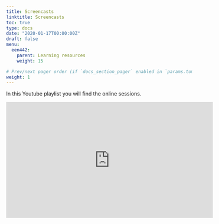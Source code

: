 ```yaml
---
title: Screencasts
linktitle: Screencasts
toc: true
type: docs
date: "2020-01-17T00:00:00Z"
draft: false
menu:
  een442:
    parent: Learning resources
    weight: 15

# Prev/next pager order (if `docs_section_pager` enabled in `params.toml`)
weight: 1
---
```



In this Youtube playlist you will find the online sessions.

<iframe width="560" height="315" src="https://www.youtube.com/embed/videoseries?list=PLpmwr4EPmhRpp1MvGh3sFC8l1W9B6JJ9X" frameborder="0" allow="accelerometer; autoplay; encrypted-media; gyroscope; picture-in-picture" allowfullscreen></iframe>